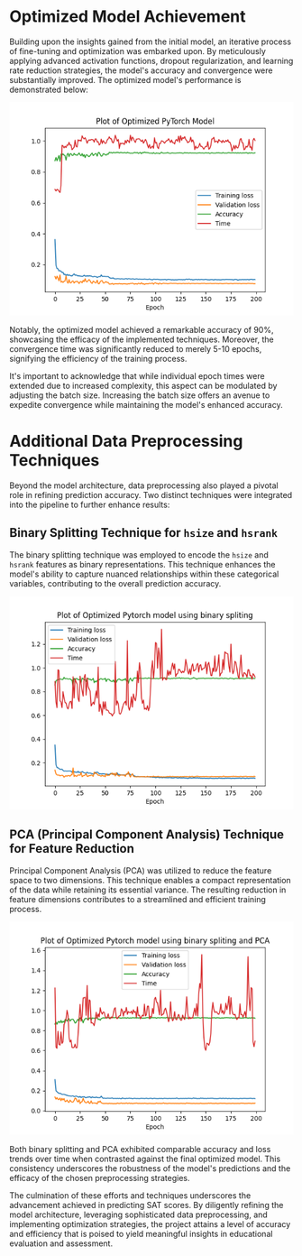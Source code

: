# Optimized Model Achievement

Building upon the insights gained from the initial model, an iterative process of fine-tuning and optimization was embarked upon. By meticulously applying advanced activation functions, dropout regularization, and learning rate reduction strategies, the model's accuracy and convergence were substantially improved. The optimized model's performance is demonstrated below:

<img src="../plotting_results/sat_regression_final_plot.png" width="600"/>

Notably, the optimized model achieved a remarkable accuracy of 90%, showcasing the efficacy of the implemented techniques. Moreover, the convergence time was significantly reduced to merely 5-10 epochs, signifying the efficiency of the training process.

It's important to acknowledge that while individual epoch times were extended due to increased complexity, this aspect can be modulated by adjusting the batch size. Increasing the batch size offers an avenue to expedite convergence while maintaining the model's enhanced accuracy.

# Additional Data Preprocessing Techniques

Beyond the model architecture, data preprocessing also played a pivotal role in refining prediction accuracy. Two distinct techniques were integrated into the pipeline to further enhance results:

## Binary Splitting Technique for `hsize` and `hsrank`

The binary splitting technique was employed to encode the `hsize` and `hsrank` features as binary representations. This technique enhances the model's ability to capture nuanced relationships within these categorical variables, contributing to the overall prediction accuracy.

<img src="../plotting_results/sat_regression_binaryspliting_plot.png" width="600"/>

## PCA (Principal Component Analysis) Technique for Feature Reduction

Principal Component Analysis (PCA) was utilized to reduce the feature space to two dimensions. This technique enables a compact representation of the data while retaining its essential variance. The resulting reduction in feature dimensions contributes to a streamlined and efficient training process.

<img src="../plotting_results/sat_regression_binary_pca.png" width="600"/>

Both binary splitting and PCA exhibited comparable accuracy and loss trends over time when contrasted against the final optimized model. This consistency underscores the robustness of the model's predictions and the efficacy of the chosen preprocessing strategies.

The culmination of these efforts and techniques underscores the advancement achieved in predicting SAT scores. By diligently refining the model architecture, leveraging sophisticated data preprocessing, and implementing optimization strategies, the project attains a level of accuracy and efficiency that is poised to yield meaningful insights in educational evaluation and assessment.
